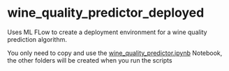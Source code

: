 # wine_quality_predictor_deployed
Uses ML FLow to create a deployment environment for a wine quality prediction algorithm.

You only need to copy and use the [wine_quality_predictor.ipynb](wine_quality_predictor.ipynb) Notebook, the other folders will be created when you run the scripts
